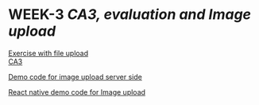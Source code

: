 # WEEK-3 *CA3, evaluation and Image upload*

[Exercise with file upload](https://docs.google.com/document/d/1HdbqrgL6C07xf_1U0p54H5uTFXQ9AyKG2oCtSj3AxBo/edit?usp=sharing)  
[CA3](https://docs.google.com/document/d/1CC9o5eTebT5hKtElTh5Ii3sxg8hn2am5MxmMIA2BEfE/edit?usp=sharing)  

[Demo code for image upload server side](https://github.com/HartmannDemoCode/Sem3/tree/master/fileUploadDemo)  

[React native demo code for Image upload](https://github.com/HartmannDemoCode/Sem3/tree/master/camerademofrontend)  

